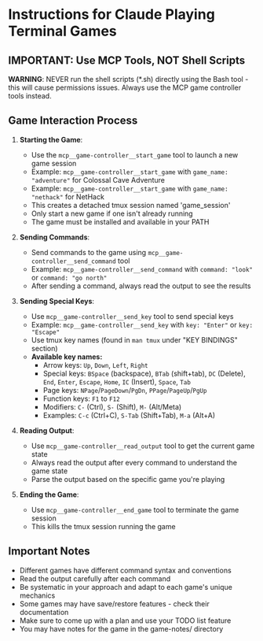 # Instructions for Claude Playing Terminal Games

## IMPORTANT: Use MCP Tools, NOT Shell Scripts

**WARNING**: NEVER run the shell scripts (*.sh) directly using the Bash tool - this will cause permissions issues. Always use the MCP game controller tools instead.

## Game Interaction Process

1. **Starting the Game**:
   - Use the `mcp__game-controller__start_game` tool to launch a new game session
   - Example: `mcp__game-controller__start_game` with `game_name: "adventure"` for Colossal Cave Adventure
   - Example: `mcp__game-controller__start_game` with `game_name: "nethack"` for NetHack
   - This creates a detached tmux session named 'game_session'
   - Only start a new game if one isn't already running
   - The game must be installed and available in your PATH

2. **Sending Commands**:
   - Send commands to the game using `mcp__game-controller__send_command` tool
   - Example: `mcp__game-controller__send_command` with `command: "look"` or `command: "go north"`
   - After sending a command, always read the output to see the results

3. **Sending Special Keys**:
   - Use `mcp__game-controller__send_key` tool to send special keys
   - Example: `mcp__game-controller__send_key` with `key: "Enter"` or `key: "Escape"`
   - Use tmux key names (found in `man tmux` under "KEY BINDINGS" section)
   - **Available key names:**
     - Arrow keys: `Up`, `Down`, `Left`, `Right`
     - Special keys: `BSpace` (backspace), `BTab` (shift+tab), `DC` (Delete), `End`, `Enter`, `Escape`, `Home`, `IC` (Insert), `Space`, `Tab`
     - Page keys: `NPage`/`PageDown`/`PgDn`, `PPage`/`PageUp`/`PgUp`
     - Function keys: `F1` to `F12`
     - Modifiers: `C-` (Ctrl), `S-` (Shift), `M-` (Alt/Meta)
     - Examples: `C-c` (Ctrl+C), `S-Tab` (Shift+Tab), `M-a` (Alt+A)

4. **Reading Output**:
   - Use `mcp__game-controller__read_output` tool to get the current game state
   - Always read the output after every command to understand the game state
   - Parse the output based on the specific game you're playing

5. **Ending the Game**:
   - Use `mcp__game-controller__end_game` tool to terminate the game session
   - This kills the tmux session running the game

## Important Notes

- Different games have different command syntax and conventions
- Read the output carefully after each command
- Be systematic in your approach and adapt to each game's unique mechanics
- Some games may have save/restore features - check their documentation
- Make sure to come up with a plan and use your TODO list feature
- You may have notes for the game in the game-notes/ directory
